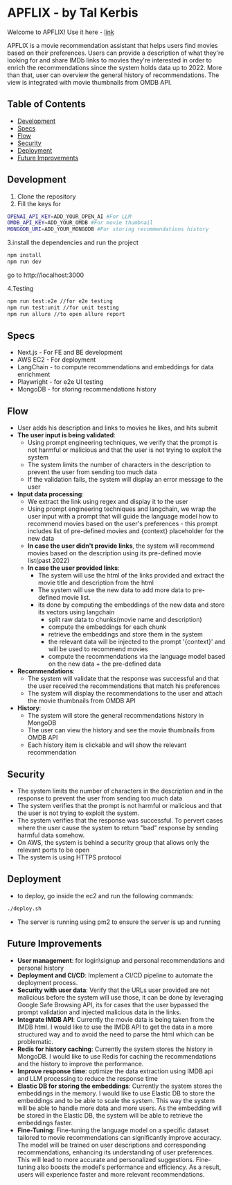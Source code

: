 # APFLIX - by Tal Kerbis
Welcome to APFLIX! Use it here - [link](http://www.talkerbis.com)

APFLIX is a movie recommendation assistant that helps users find movies based on their preferences. Users can provide a description of what they're looking for and share IMDb links to movies they're interested in order to enrich the recommendations since the system holds data up to 2022.
More than that, user can overview the general history of recommendations.
The view is integrated with movie thumbnails from OMDB API.

## Table of Contents
- [Development](#Development)
- [Specs](#Specs)
- [Flow](#Flow)
- [Security](#Security)
- [Deployment](#Deployment)
- [Future Improvements](#Future-Improvements)

## Development
1. Clone the repository 
2. Fill the keys for 
```bash
OPENAI_API_KEY=ADD_YOUR_OPEN_AI #For LLM
OMDB_API_KEY=ADD_YOUR_OMDB #For movie thumbnail
MONGODB_URI=ADD_YOUR_MONGODB #For storing recommendations history
```
3.install the dependencies and run the project
```bash
npm install
npm run dev
```
go to http://localhost:3000

4.Testing
```bash
npm run test:e2e //for e2e testing
npm run test:unit //for unit testing
npm run allure //to open allure report
```

## Specs
- Next.js - For FE and BE development
- AWS EC2 - For deployment
- LangChain - to compute recommendations and embeddings for data enrichment
- Playwright - for e2e UI testing
- MongoDB - for storing recommendations history

## Flow
- User adds his description and links to movies he likes, and hits submit
- **The user input is being validated**:
    - Using prompt engineering techniques, we verify that the prompt is not harmful or malicious and that the user is not trying to exploit the system
    - The system limits the number of characters in the description to prevent the user from sending too much data
    - If the validation fails, the system will display an error message to the user
- **Input data processing**:
    - We extract the link using regex and display it to the user
    - Using prompt engineering techniques and langchain, we wrap the user input with a prompt that will guide the language model how to recommend movies based on the user's preferences - this prompt includes list of pre-defined movies and {context} placeholder for the new data
    - **In case the user didn't provide links**, the system will recommend movies based on the description using its pre-defined movie list(past 2022)
    - **In case the user provided links**:
        - The system will use the html of the links provided and extract the movie title and description from the html
        - The system will use the new data to add more data to pre-defined movie list.
        - its done by computing the embeddings of the new data and store its vectors using langchain
            - split raw data to chunks(movie name and description)
            - compute the embeddings for each chunk
            - retrieve the embeddings and store them in the system
            - the relevant data will be injected to the prompt '{context}' and will be used to recommend movies
            - compute the recommendations via the language model based on the new data + the pre-defined data
- **Recommendations**:
    - The system will validate that the response was successful and that the user received the recommendations that match his preferences
    - The system will display the recommendations to the user and attach the movie thumbnails from OMDB API
- **History**:
    - The system will store the general recommendations history in MongoDB
    - The user can view the history and see the movie thumbnails from OMDB API
    - Each history item is clickable and will show the relevant recommendation

## Security
- The system limits the number of characters in the description and in the response to prevent the user from sending too much data
- The system verifies that the prompt is not harmful or malicious and that the user is not trying to exploit the system.
- The system verifies that the response was successful. To pervert cases where the user cause the system to return "bad" response by sending harmful data somehow.
- On AWS, the system is behind a security group that allows only the relevant ports to be open
- The system is using HTTPS protocol

## Deployment
- to deploy, go inside the ec2 and run the following commands:
```bash
./deploy.sh
```
- The server is running using pm2 to ensure the server is up and running

## Future Improvements
- **User management**: for login\signup and personal recommendations and personal history 
- **Deployment and CI/CD**: Implement a CI/CD pipeline to automate the deployment process. 
- **Security with user data**: Verify that the URLs user provided are not malicious before the system will use those, it can be done by leveraging Google Safe Browsing API, its for cases that the user bypassed the prompt validation and injected malicious data in the links.
- **Integrate IMDB API**: Currently the movie data is being taken from the IMDB html. I would like to use the IMDB API to get the data in a more structured way and to avoid the need to parse the html which can be problematic.
- **Redis for history caching**: Currently the system stores the history in MongoDB. I would like to use Redis for caching the recommendations and the history to improve the performance.
- **Improve response time**: optimize the data extraction using IMDB api and LLM processing to reduce the response time
- **Elastic DB for storing the embeddings**: Currently the system stores the embeddings in the memory. I would like to use Elastic DB to store the embeddings and to be able to scale the system. This way the system will be able to handle more data and more users. As the embedding will be stored in the Elastic DB, the system will be able to retrieve the embeddings faster.
- **Fine-Tuning**: Fine-tuning the language model on a specific dataset tailored to movie recommendations can significantly improve accuracy. The model will be trained on user descriptions and corresponding recommendations, enhancing its understanding of user preferences. This will lead to more accurate and personalized suggestions. Fine-tuning also boosts the model's performance and efficiency. As a result, users will experience faster and more relevant recommendations.
